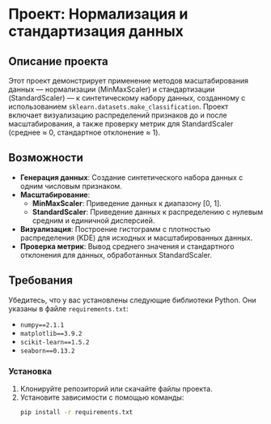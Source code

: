 # Проект: Нормализация и стандартизация данных

## Описание проекта
Этот проект демонстрирует применение методов масштабирования данных — нормализации (MinMaxScaler) и стандартизации (StandardScaler) — к синтетическому набору данных, созданному с использованием `sklearn.datasets.make_classification`. Проект включает визуализацию распределений признаков до и после масштабирования, а также проверку метрик для StandardScaler (среднее ≈ 0, стандартное отклонение ≈ 1).

## Возможности
- **Генерация данных**: Создание синтетического набора данных с одним числовым признаком.
- **Масштабирование**:
  - **MinMaxScaler**: Приведение данных к диапазону [0, 1].
  - **StandardScaler**: Приведение данных к распределению с нулевым средним и единичной дисперсией.
- **Визуализация**: Построение гистограмм с плотностью распределения (KDE) для исходных и масштабированных данных.
- **Проверка метрик**: Вывод среднего значения и стандартного отклонения для данных, обработанных StandardScaler.

## Требования
Убедитесь, что у вас установлены следующие библиотеки Python. Они указаны в файле `requirements.txt`:

- `numpy==2.1.1`
- `matplotlib==3.9.2`
- `scikit-learn==1.5.2`
- `seaborn==0.13.2`

### Установка
1. Клонируйте репозиторий или скачайте файлы проекта.
2. Установите зависимости с помощью команды:
   ```bash
   pip install -r requirements.txt
  